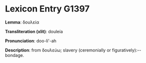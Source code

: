 # Lexicon Entry G1397

**Lemma**: δουλεία

**Transliteration (xlit)**: douleía

**Pronunciation**: doo-li'-ah

**Description**:
from δουλεύω; slavery (ceremonially or figuratively):--bondage.

